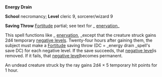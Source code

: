  **Energy Drain**

**School** necromancy; **Level** cleric 9, sorcerer/wizard 9

**Saving Throw** [Fortitude](../combat#_fortitude) partial; see text for _ [enervation](enervation#_enervation)_

This spell functions like _ [enervation](enervation#_enervation), _except that the creature struck gains 2d4 temporary [negative levels](../glossary#_energy-drain-and-negative-levels). Twenty-four hours after gaining them, the subject must make a [Fortitude](../combat#_fortitude) saving throw (DC = _energy drain _spell's save DC) for each negative level. If the save succeeds, that [negative level](../glossary#_energy-drain-and-negative-levels)is removed. If it fails, that [negative level](../glossary#_energy-drain-and-negative-levels)becomes permanent.

An undead creature struck by the ray gains 2d4 × 5 temporary hit points for 1 hour.

